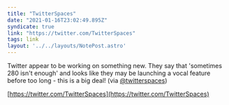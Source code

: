 ```yaml
---
title: "TwitterSpaces"
date: "2021-01-16T23:02:49.895Z"
syndicate: true
link: "https://twitter.com/TwitterSpaces"
tags: link
layout: '../../layouts/NotePost.astro'
---
```


Twitter appear to be working on something new. They say that 'sometimes 280 isn't enough' and looks like they may be launching a vocal feature before too long - this is a big deal! (via [@twitterspaces](https://twitter.com/twitterspaces))

[https://twitter.com/TwitterSpaces](https://twitter.com/TwitterSpaces)